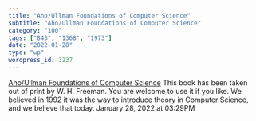 ```yaml
---
title: "Aho/Ullman Foundations of Computer Science"
subtitle: "Aho/Ullman Foundations of Computer Science"
category: "100"
tags: ["843", "1368", "1973"]
date: "2022-01-28"
type: "wp"
wordpress_id: 3237
---
```

[ Aho/Ullman Foundations of Computer Science](http://infolab.stanford.edu/~ullman/focs.html)
 This book has been taken out of print by W. H. Freeman. You are welcome to use it if you like. We believed in 1992 it was the way to introduce theory in Computer Science, and we believe that today.
January 28, 2022 at 03:29PM